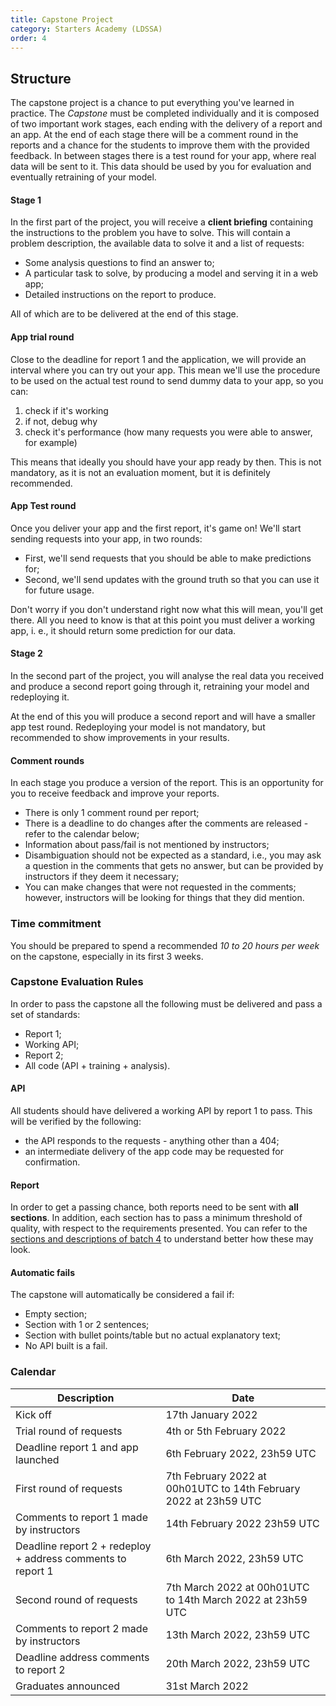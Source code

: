 ```yaml
---
title: Capstone Project
category: Starters Academy (LDSSA)
order: 4
---
```


## Structure 

The capstone project is a chance to put everything you've learned in practice. 
The _Capstone_ must be completed individually and it is composed of two important work
stages, each ending with the delivery of a report and an app. At the end of each stage
there will be a comment round in the reports and a chance for the students to improve 
them with the provided feedback. In between stages there is a test round for your app, 
where real data will be sent to it. This data should be used by you for evaluation and 
eventually retraining of your model.

#### Stage 1 

In the first part of the project, you will receive a **client briefing**
containing the instructions to the problem you have to solve. This will
 contain a problem description, the available data to solve it and a list 
 of requests:
 
 * Some analysis questions to find an answer to;
 * A particular task to solve, by producing a model and serving it in a web app;
 * Detailed instructions on the report to produce.

All of which are to be delivered at the end of this stage.

#### App trial round

Close to the deadline for report 1 and the application, we will provide an interval where you can try out your app. This mean we'll use the procedure to be used on the actual test round to send dummy data to your app, so you can:

1. check if it's working
2. if not, debug why
3. check it's performance (how many requests you were able to answer, for example)

This means that ideally you should have your app ready by then. This is not mandatory, as it is not an evaluation moment, but it is definitely recommended.


#### App Test round

Once you deliver your app and the first report, it's game on! We'll start sending requests into your app, in two rounds:

* First, we'll send requests that you should be able to make predictions for;
* Second, we'll send updates with the ground truth so that you can use it for future usage.

Don't worry if you don't understand right now what this will mean, you'll get there. All you need to know is that at this point you must deliver a working app, i. e., it should return some prediction for our data. 


#### Stage 2

In the second part of the project, you will analyse the real data you received and produce a second report going through it, retraining your model and redeploying it. 

At the end of this you will produce a second report and will have a smaller app test round. Redeploying your model is not mandatory, but recommended to show improvements in your results.


#### Comment rounds

In each stage you produce a version of the report. This is an opportunity for you to receive feedback and improve your reports.

* There is only 1 comment round per report;
* There is a deadline to do changes after the comments are released - refer to the calendar below;
* Information about pass/fail is not mentioned by instructors;
* Disambiguation should not be expected as a standard, i.e., you may ask a question in the comments that gets no answer, but can be provided by instructors if they deem it necessary;
* You can make changes that were not requested in the comments; however, instructors will be looking for things that they did mention.


### Time commitment
You should be prepared to spend a recommended *10 to 20 hours per week* on the capstone, especially in its first 3 weeks.


### Capstone Evaluation Rules

In order to pass the capstone all the following must be delivered and pass a set of standards:

* Report 1;
* Working API;
* Report 2;
* All code (API + training + analysis).

#### API

All students should have delivered a working API by report 1 to pass. This will be verified by the following:

* the API responds to the requests - anything other than a 404;
* an intermediate delivery of the app code may be requested for confirmation.


#### Report

In order to get a passing chance, both reports need to be sent with **all sections**. In addition, each section has to pass a minimum threshold of quality, with respect to the requirements presented. You can refer to the [sections and descriptions of batch 4](TBD) to understand better how these may look.

#### Automatic fails

The capstone will automatically be considered a fail if:

* Empty section;
* Section with 1 or 2 sentences;
* Section with bullet points/table but no actual explanatory text;
* No API built is a fail.



### Calendar

Description |  Date | 
-------------|-------------|
Kick off |  17th January 2022 | 
Trial round of requests |  4th or 5th February 2022 |  
Deadline report 1 and app launched |  6th February 2022, 23h59 UTC  |
First round of requests  |  7th February 2022 at 00h01UTC to 14th February 2022 at 23h59 UTC  |
Comments to report 1 made by instructors  |  14th February 2022 23h59 UTC  |
Deadline report 2 + redeploy + address comments to report 1 |  6th March 2022, 23h59 UTC  |
Second round of requests |  7th March 2022 at 00h01UTC to 14th March 2022 at 23h59 UTC  |
Comments to report 2 made by instructors  |  13th March 2022, 23h59 UTC  |
Deadline address comments to report 2  |  20th March 2022, 23h59 UTC  |
Graduates announced  |  31st March 2022  |
